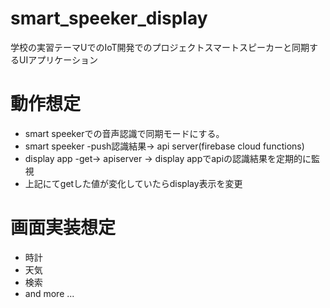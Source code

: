 # smart_speeker_display
学校の実習テーマUでのIoT開発でのプロジェクトスマートスピーカーと同期するUIアプリケーション

# 動作想定
* smart speekerでの音声認識で同期モードにする。
* smart speeker -push認識結果-> api server(firebase cloud functions)
* display app -get-> apiserver -> display appでapiの認識結果を定期的に監視
* 上記にてgetした値が変化していたらdisplay表示を変更

# 画面実装想定
* 時計
* 天気
* 検索
* and more ...


